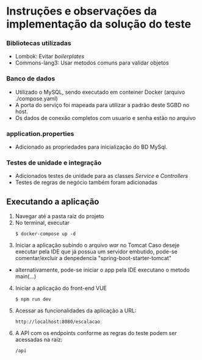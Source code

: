 # Instruções e observações da implementação da solução do teste

### Bibliotecas utilizadas
- Lombok: Evitar _boilerplates_
- Commons-lang3: Usar metodos comuns para validar objetos

### Banco de dados
- Utilizado o MySQL, sendo executado em conteiner Docker (arquivo ./compose.yaml)
- A porta do serviço foi mapeada para utilizar a padrão deste SGBD no host.  
- Os dados de conexão completos com usuario e senha estão no arquivo 

### application.properties
- Adicionado as propriedades para inicialização do BD MySql.

### Testes de unidade e integração
- Adicionados testes de unidade para as classes _Service_ e _Controllers_
- Testes de regras de negócio também foram adicionadas

## Executando a aplicação

1. Navegar até a pasta raiz do projeto 
2. No terminal, executar
    ```
   $ docker-compose up -d
   ```
3. Iniciar a aplicação subindo o arquivo *war* no Tomcat
   Caso deseje executar pela IDE que já possua um servidor embutido, pode-se comentar/excluir a denpedencia "spring-boot-starter-tomcat"
- alternativamente, pode-se iniciar o app pela IDE executano o metodo main(...)
4. Iniciar a aplicação do front-end VUE
    ```
   $ npm run dev
   ```
5. Acessar as funcionalidades da aplicação a URL:
   ```
   http://localhost:8080/escalacao
   ```
6. A API com os endpoints conforme as regras do teste podem ser acessadas na raiz:
   ```
   /api
   ```